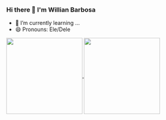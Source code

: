### Hi there 👋 I'm Willian Barbosa

- 🌱 I’m currently learning ...
- 😄 Pronouns: Ele/Dele

<a href="https://github.com/WillBarbo">
  <img height=200 align="center" src="https://github-readme-stats.vercel.app/api?username=WillBarbo&rank_icon=github&card_width=300show_icons=true&theme=radical" />
</a>
<a href="https://github.com/WillBarbo">
  <img height=200 align="center" src="https://github-readme-stats.vercel.app/api/top-langs?username=WillBarbo&layout=compact&langs_count=8&card_width=250&theme=radical" />
</a>





